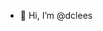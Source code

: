 - 👋 Hi, I’m @dclees

<!---
dclees/dclees is a ✨ special ✨ repository because its `README.md` (this file) appears on your GitHub profile.
You can click the Preview link to take a look at your changes.
--->

